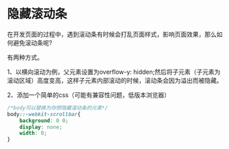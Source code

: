 # 隐藏滚动条

在开发页面的过程中，遇到滚动条有时候会打乱页面样式，影响页面效果，那么如何避免滚动条呢?

有两种方式。

1、以横向滚动为例，父元素设置为overflow-y: hidden;然后将子元素（子元素为滚动区域）高度变高，这样子元素内部滚动的时候，滚动条会因为溢出而被隐藏。

2、添加一个简单的css（可能有兼容性问题，低版本浏览器）

```css
/*body可以替换为你想隐藏滚动条的元素*/
body::-webkit-scrollbar{
    background: 0 0;
    display: none;
    width: 0;
}
```